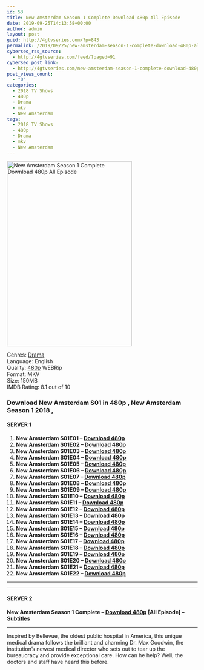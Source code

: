 ```yaml
---
id: 53
title: New Amsterdam Season 1 Complete Download 480p All Episode
date: 2019-09-25T14:13:58+00:00
author: admin
layout: post
guid: http://4gtvseries.com/?p=843
permalink: /2019/09/25/new-amsterdam-season-1-complete-download-480p-all-episode-2/
cyberseo_rss_source:
  - http://4gtvseries.com/feed/?paged=91
cyberseo_post_link:
  - http://4gtvseries.com/new-amsterdam-season-1-complete-download-480p-all-episode/
post_views_count:
  - "0"
categories:
  - 2018 TV Shows
  - 480p
  - Drama
  - mkv
  - New Amsterdam
tags:
  - 2018 TV Shows
  - 480p
  - Drama
  - mkv
  - New Amsterdam
---
```

<img loading="lazy" class="aligncenter" src="https://3.bp.blogspot.com/-on1OrMe1UAI/XYt10FdhYvI/AAAAAAAAAMA/vxan0GE04pMmF6ODcraM2yGdHIuEwI3cgCK4BGAYYCw/s1600/New%2BAmsterdam%2BSeason%2B1.jpg" alt="New Amsterdam Season 1 Complete Download 480p All Episode" width="330" height="488" />

Genres:&nbsp;<a href="http://4gtvseries.com/tag/drama/" data-wpel-link="internal">Drama</a>  
Language: English  
Quality:&nbsp;<a href="http://4gtvseries.com/tag/480p/" data-wpel-link="internal">480p</a> WEBRip  
Format: MKV  
Size: 150MB  
IMDB Rating: 8.1 out of 10

### **Download New Amsterdam S01 in 480p , New Amsterdam Season 1 2018 ,&nbsp;**

#### <span><strong>SERVER 1</strong></span>

  1. **New Amsterdam S01E01 – <a href="http://slink.dl480p.xyz/QMFrlp8" data-wpel-link="external" target="_blank" rel="nofollow external noopener noreferrer" class="wpel-icon-left"><i class="wpel-icon fa fa-download" aria-hidden="true"></i>Download 480p</a>**
  2. **New Amsterdam S01E02 – <a href="http://slink.dl480p.xyz/ebMnm2" data-wpel-link="external" target="_blank" rel="nofollow external noopener noreferrer" class="wpel-icon-left"><i class="wpel-icon fa fa-download" aria-hidden="true"></i>Download 480p</a>**
  3. **New Amsterdam S01E03 – <a href="http://slink.dl480p.xyz/N6K4" data-wpel-link="external" target="_blank" rel="nofollow external noopener noreferrer" class="wpel-icon-left"><i class="wpel-icon fa fa-download" aria-hidden="true"></i>Download 480p</a>**
  4. **New Amsterdam S01E04 – <a href="http://slink.dl480p.xyz/05pb0lkB" data-wpel-link="external" target="_blank" rel="nofollow external noopener noreferrer" class="wpel-icon-left"><i class="wpel-icon fa fa-download" aria-hidden="true"></i>Download 480p</a>**
  5. **New Amsterdam S01E05 – <a href="http://slink.dl480p.xyz/1wc1" data-wpel-link="external" target="_blank" rel="nofollow external noopener noreferrer" class="wpel-icon-left"><i class="wpel-icon fa fa-download" aria-hidden="true"></i>Download 480p</a>**
  6. **New Amsterdam S01E06 – <a href="http://slink.dl480p.xyz/fzKTfhGD" data-wpel-link="external" target="_blank" rel="nofollow external noopener noreferrer" class="wpel-icon-left"><i class="wpel-icon fa fa-download" aria-hidden="true"></i>Download 480p</a>**
  7. **New Amsterdam S01E07 – <a href="http://slink.dl480p.xyz/0jQHEl88" data-wpel-link="external" target="_blank" rel="nofollow external noopener noreferrer" class="wpel-icon-left"><i class="wpel-icon fa fa-download" aria-hidden="true"></i>Download 480p</a>**
  8. **New Amsterdam S01E08 – <a href="http://slink.dl480p.xyz/jR4ZPC" data-wpel-link="external" target="_blank" rel="nofollow external noopener noreferrer" class="wpel-icon-left"><i class="wpel-icon fa fa-download" aria-hidden="true"></i>Download 480p</a>**
  9. **New Amsterdam S01E09 – <a href="http://slink.dl480p.xyz/KOqCrMT" data-wpel-link="external" target="_blank" rel="nofollow external noopener noreferrer" class="wpel-icon-left"><i class="wpel-icon fa fa-download" aria-hidden="true"></i>Download 480p</a>**
 10. **New Amsterdam S01E10 – <a href="http://slink.dl480p.xyz/yIluTm" data-wpel-link="external" target="_blank" rel="nofollow external noopener noreferrer" class="wpel-icon-left"><i class="wpel-icon fa fa-download" aria-hidden="true"></i>Download 480p</a>**
 11. **New Amsterdam S01E11 – <a href="http://slink.dl480p.xyz/CRpF" data-wpel-link="external" target="_blank" rel="nofollow external noopener noreferrer" class="wpel-icon-left"><i class="wpel-icon fa fa-download" aria-hidden="true"></i>Download 480p</a>**
 12. **New Amsterdam S01E12 – <a href="http://slink.dl480p.xyz/LKelJBxR" data-wpel-link="external" target="_blank" rel="nofollow external noopener noreferrer" class="wpel-icon-left"><i class="wpel-icon fa fa-download" aria-hidden="true"></i>Download 480p</a>**
 13. **New Amsterdam S01E13 – <a href="http://slink.dl480p.xyz/vZj8TgPz" data-wpel-link="external" target="_blank" rel="nofollow external noopener noreferrer" class="wpel-icon-left"><i class="wpel-icon fa fa-download" aria-hidden="true"></i>Download 480p</a>**
 14. **New Amsterdam S01E14 – <a href="http://slink.dl480p.xyz/RN3w" data-wpel-link="external" target="_blank" rel="nofollow external noopener noreferrer" class="wpel-icon-left"><i class="wpel-icon fa fa-download" aria-hidden="true"></i>Download 480p</a>**
 15. **New Amsterdam S01E15 – <a href="http://slink.dl480p.xyz/opcGiSaC" data-wpel-link="external" target="_blank" rel="nofollow external noopener noreferrer" class="wpel-icon-left"><i class="wpel-icon fa fa-download" aria-hidden="true"></i>Download 480p</a>**
 16. **New Amsterdam S01E16 – <a href="http://slink.dl480p.xyz/UVi9x" data-wpel-link="external" target="_blank" rel="nofollow external noopener noreferrer" class="wpel-icon-left"><i class="wpel-icon fa fa-download" aria-hidden="true"></i>Download 480p</a>**
 17. **New Amsterdam S01E17 – <a href="http://slink.dl480p.xyz/yq2V" data-wpel-link="external" target="_blank" rel="nofollow external noopener noreferrer" class="wpel-icon-left"><i class="wpel-icon fa fa-download" aria-hidden="true"></i>Download 480p</a>**
 18. **New Amsterdam S01E18 – <a href="http://slink.dl480p.xyz/2kN3DEw4" data-wpel-link="external" target="_blank" rel="nofollow external noopener noreferrer" class="wpel-icon-left"><i class="wpel-icon fa fa-download" aria-hidden="true"></i>Download 480p</a>**
 19. **New Amsterdam S01E19 – <a href="http://slink.dl480p.xyz/eZz12X" data-wpel-link="external" target="_blank" rel="nofollow external noopener noreferrer" class="wpel-icon-left"><i class="wpel-icon fa fa-download" aria-hidden="true"></i>Download 480p</a>**
 20. **New Amsterdam S01E20 – <a href="http://slink.dl480p.xyz/KIV2" data-wpel-link="external" target="_blank" rel="nofollow external noopener noreferrer" class="wpel-icon-left"><i class="wpel-icon fa fa-download" aria-hidden="true"></i>Download 480p</a>**
 21. **New Amsterdam S01E21 – <a href="http://slink.dl480p.xyz/rTqgoYq" data-wpel-link="external" target="_blank" rel="nofollow external noopener noreferrer" class="wpel-icon-left"><i class="wpel-icon fa fa-download" aria-hidden="true"></i>Download 480p</a>**
 22. **New Amsterdam S01E22 – <a href="http://slink.dl480p.xyz/TjGEdoJ" data-wpel-link="external" target="_blank" rel="nofollow external noopener noreferrer" class="wpel-icon-left"><i class="wpel-icon fa fa-download" aria-hidden="true"></i>Download 480p</a>**

* * *

* * *

#### <span><strong>SERVER 2</strong></span>

**New Amsterdam Season 1 Complete – <a href="http://dl480p.xyz/614/" data-wpel-link="external" target="_blank" rel="nofollow external noopener noreferrer" class="wpel-icon-left"><i class="wpel-icon fa fa-download" aria-hidden="true"></i>Download 480p</a> [All Episode] – <a href="https://subscene.com/subtitles/new-amsterdam-first-season-2018" data-wpel-link="external" target="_blank" rel="nofollow external noopener noreferrer" class="wpel-icon-left"><i class="wpel-icon fa fa-download" aria-hidden="true"></i>Subtitles</a>**

* * *

Inspired by Bellevue, the oldest public hospital in America, this unique medical drama follows the brilliant and charming Dr. Max Goodwin, the institution’s newest medical director who sets out to tear up the bureaucracy and provide exceptional care. How can he help? Well, the doctors and staff have heard this before.

<div align="center">
</div>